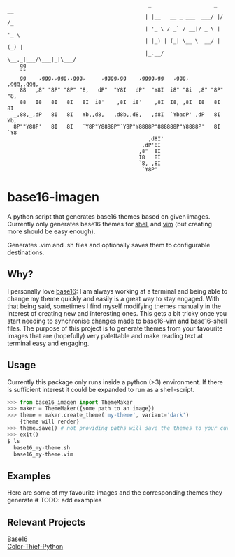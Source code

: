 ```
                                             _                    _  __
                                            | |__   __ _ ___  ___/ |/ /_
                                            | '_ \ / _` / __|/ _ \ | '_ \
                                            | |_) | (_| \__ \  __/ | (_) |
                                            |_.__/ \__,_|___/\___|_|\___/
    gg
    ""
    gg    ,ggg,,ggg,,ggg,     ,gggg,gg    ,gggg,gg   ,ggg,    ,ggg,,ggg,
    88   ,8" "8P" "8P" "8,   dP"  "Y8I   dP"  "Y8I  i8" "8i  ,8" "8P" "8,
    88   I8   8I   8I   8I  i8'    ,8I  i8'    ,8I  I8, ,8I  I8   8I   8I
  _,88,_,dP   8I   8I   Yb,,d8,   ,d8b,,d8,   ,d8I  `YbadP' ,dP   8I   Yb,
  8P""Y88P'   8I   8I   `Y8P"Y8888P"`Y8P"Y8888P"888888P"Y8888P'   8I   `Y8
                                             ,d8I'
                                           ,dP'8I
                                          ,8"  8I
                                          I8   8I
                                          `8, ,8I
                                           `Y8P"
```
<h1>base16-imagen</h1>
A python script that generates base16 themes based on given images.
Currently only generates base16 themes for <a href='https://github.com/chriskempson/base16-shell'>shell</a> and <a href='https://github.com/chriskempson/base16-vim'>vim</a> (but creating more should be easy enough). <br>

Generates .vim and .sh files and optionally saves them to configurable destinations.

<h2>Why?</h2>
I personally love <a href='https://github.com/chriskempson/base16'>base16</a>: I am always working at a terminal and being able to change my theme quickly and easily is a great way to stay engaged. With that being said, sometimes I find myself modifying themes manually in the interest of creating new and interesting ones. This gets a bit tricky once you start needing to synchronise changes made to base16-vim and base16-shell files. The purpose of this project is to generate themes from your favourite images that are (hopefully) very palettable and make reading text at terminal easy and engaging.

<h2>Usage</h2>
Currently this package only runs inside a python (>3) environment. If there is sufficient interest it could be expanded to run as a shell-script.

```python
>>> from base16_imagen import ThemeMaker
>>> maker = ThemeMaker({some path to an image})
>>> theme = maker.create_theme('my-theme', variant='dark')
    {theme will render}
>>> theme.save() # not providing paths will save the themes to your current directory
>>> exit()
$ ls
  base16_my-theme.sh
  base16_my-theme.vim
```

<h2>Examples</h2>
Here are some of my favourite images and the corresponding themes they generate
# TODO: add examples

<h2> Relevant Projects </h2>

<list>
    <a href="https://github.com/chriskempson/base16">Base16</a><br>
    <a href="https://github.com/fengsp/color-thief-py">Color-Thief-Python</a>
</list>

